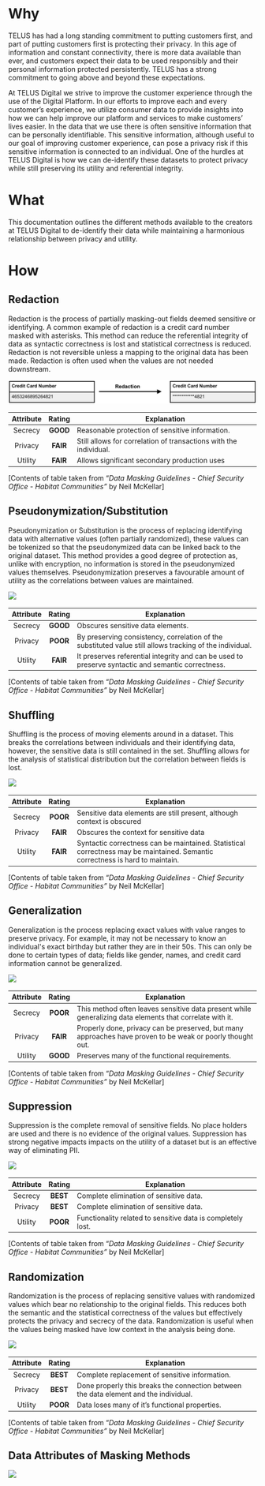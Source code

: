 ﻿# Why

TELUS has had a long standing commitment to putting customers first, and part of putting customers first is protecting their privacy. In this age of information and constant connectivity, there is more data available than ever, and customers expect their data to be used responsibly and their personal information protected persistently. TELUS has a strong commitment to going above and beyond these expectations.

  

At TELUS Digital we strive to improve the customer experience through the use of the Digital Platform. In our efforts to improve each and every customer’s experience, we utilize consumer data to provide insights into how we can help improve our platform and services to make customers’ lives easier. In the data that we use there is often sensitive information that can be personally identifiable. This sensitive information, although useful to our goal of improving customer experience, can pose a privacy risk if this sensitive information is connected to an individual. One of the hurdles at TELUS Digital is how we can de-identify these datasets to protect privacy while still preserving its utility and referential integrity.

# What

This documentation outlines the different methods available to the creators at TELUS Digital to de-identify their data while maintaining a harmonious relationship between privacy and utility.

# How


## Redaction

Redaction is the process of partially masking-out fields deemed sensitive or identifying. A common example of redaction is a credit card number masked with asterisks. This method can reduce the referential integrity of data as syntactic correctness is lost and statistical correctness is reduced. Redaction is not reversible unless a mapping to the original data has been made. Redaction is often used when the values are not needed downstream.

![](./Redaction.png)

| Attribute | Rating | Explanation                                                       |
|:---------:|:------:|-------------------------------------------------------------------|
|  Secrecy  |  **GOOD**  | Reasonable protection of sensitive information.                   |
|  Privacy  |  **FAIR**  | Still allows for correlation of transactions with the individual. |
|  Utility  |  **FAIR**  | Allows significant secondary production uses                      |

[Contents of table taken from “_Data Masking Guidelines - Chief Security Office - Habitat Communities”_ by Neil McKellar]
## Pseudonymization/Substitution

Pseudonymization or Substitution is the process of replacing identifying data with alternative values (often partially randomized), these values can be tokenized so that the pseudonymized data can be linked back to the original dataset. This method provides a good degree of protection as, unlike with encryption, no information is stored in the pseudonymized values themselves. Pseudonymization preserves a favourable amount of utility as the correlations between values are maintained.

![](./Pseudonymization)

| Attribute | Rating | Explanation                                                       |
|:---------:|:------:|-------------------------------------------------------------------|
|  Secrecy  |  **GOOD**  | Obscures sensitive data elements.                    |
|  Privacy  |  **POOR**  | By preserving consistency, correlation of the substituted value still allows tracking of the individual. |
|  Utility  |  **FAIR**  | It preserves referential integrity and can be used to preserve syntactic and semantic correctness.                      |

[Contents of table taken from “_Data Masking Guidelines - Chief Security Office - Habitat Communities”_ by Neil McKellar]
## Shuffling
Shuffling is the process of moving elements around in a dataset. This breaks the correlations between individuals and their identifying data, however, the sensitive data is still contained in the set. Shuffling allows for the analysis of statistical distribution but the correlation between fields is lost.

![](Shufffling)

| Attribute | Rating | Explanation                                                       |
|:---------:|:------:|-------------------------------------------------------------------|
|  Secrecy  |  **POOR**  | Sensitive data elements are still present, although context is obscured                   |
|  Privacy  |  **FAIR**  | Obscures the context for sensitive data |
|  Utility  |  **FAIR**  | Syntactic correctness can be maintained. Statistical correctness may be maintained. Semantic correctness is hard to maintain.                      |

[Contents of table taken from “_Data Masking Guidelines - Chief Security Office - Habitat Communities”_ by Neil McKellar]


## Generalization

Generalization is the process replacing exact values with value ranges to preserve privacy. For example, it may not be necessary to know an individual's exact birthday but rather they are in their 50s. This can only be done to certain types of data; fields like gender, names, and credit card information cannot be generalized.

![](Generalization)

| Attribute | Rating | Explanation                                                       |
|:---------:|:------:|-------------------------------------------------------------------|
|  Secrecy  |  **POOR**  | This method often leaves sensitive data present while generalizing data elements that correlate with it.                   |
|  Privacy  |  **FAIR**  | Properly done, privacy can be preserved, but many approaches have proven to be weak or poorly thought out. |
|  Utility  |  **GOOD**  | Preserves many of the functional requirements.                      |

[Contents of table taken from “_Data Masking Guidelines - Chief Security Office - Habitat Communities”_ by Neil McKellar]


## Suppression

Suppression is the complete removal of sensitive fields. No place holders are used and there is no evidence of the original values. Suppression has strong negative impacts impacts on the utility of a dataset but is an effective way of eliminating PII.

![](Suppression)

| Attribute | Rating | Explanation                                                       |
|:---------:|:------:|-------------------------------------------------------------------|
|  Secrecy  |  **BEST**  | Complete elimination of sensitive data.                   |
|  Privacy  |  **BEST**  | Complete elimination of sensitive data. |
|  Utility  |  **POOR**  | Functionality related to sensitive data is completely lost.                      |

[Contents of table taken from “_Data Masking Guidelines - Chief Security Office - Habitat Communities”_ by Neil McKellar]


## Randomization

Randomization is the process of replacing sensitive values with randomized values which bear no relationship to the original fields. This reduces both the semantic and the statistical correctness of the values but effectively protects the privacy and secrecy of the data. Randomization is useful when the values being masked have low context in the analysis being done.

![](Randomization)

| Attribute | Rating | Explanation                                                       |
|:---------:|:------:|-------------------------------------------------------------------|
|  Secrecy  |  **BEST**  | Complete replacement of sensitive information.                   |
|  Privacy  |  **BEST**  | Done properly this breaks the connection between the data element and the individual. |
|  Utility  |  **POOR**  | Data loses many of it’s functional properties.                      |

[Contents of table taken from “_Data Masking Guidelines - Chief Security Office - Habitat Communities”_ by Neil McKellar]



## Data Attributes of Masking Methods
![](Attributes)



